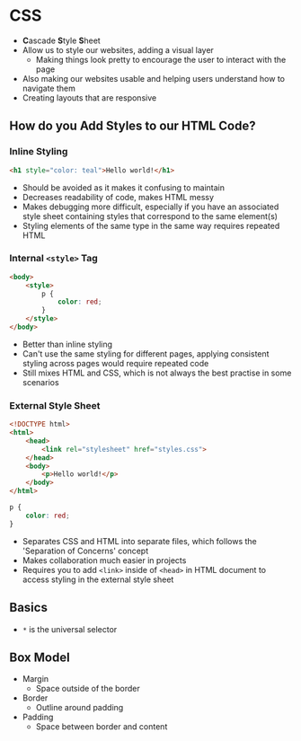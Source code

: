 # CSS
- **C**ascade **S**tyle **S**heet
- Allow us to style our websites, adding a visual layer
    - Making things look pretty to encourage the user to interact with the page
- Also making our websites usable and helping users understand how to navigate them
- Creating layouts that are responsive

## How do you Add Styles to our HTML Code?

### Inline Styling
```HTML
<h1 style="color: teal">Hello world!</h1>
```
- Should be avoided as it makes it confusing to maintain
- Decreases readability of code, makes HTML messy
- Makes debugging more difficult, especially if you have an associated style sheet containing styles that correspond to the same element(s)
- Styling elements of the same type in the same way requires repeated HTML

### Internal `<style>` Tag
```HTML
<body>
    <style>
        p {
            color: red;
        }
    </style>
</body>
```
- Better than inline styling
- Can't use the same styling for different pages, applying consistent styling across pages would require repeated code
- Still mixes HTML and CSS, which is not always the best practise in some scenarios

### External Style Sheet
```HTML
<!DOCTYPE html>
<html>
    <head>
        <link rel="stylesheet" href="styles.css">
    </head>
    <body>
        <p>Hello world!</p>
    </body>
</html>
```
```CSS
p {
    color: red;
}
```
- Separates CSS and HTML into separate files, which follows the 'Separation of Concerns' concept
- Makes collaboration much easier in projects
- Requires you to add `<link>` inside of `<head>` in HTML document to access styling in the external style sheet

## Basics
- `*` is the universal selector

## Box Model
- Margin
    - Space outside of the border
- Border
    - Outline around padding
- Padding
    - Space between border and content